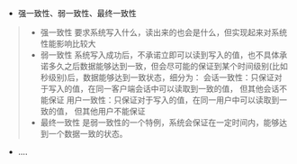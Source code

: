* 强一致性、弱一致性、最终一致性
> * 强一致性
      要求系统写入什么，读出来的也会是什么，但实现起来对系统性能影响比较大
> * 弱一致性
      系统写入成功后，不承诺立即可以读到写入的值，也不具体承诺多久之后数据能够达到一致，但会尽可能的保证到某个时间级别(比如秒级别)后，数据能够达到一致状态，细分为：
      会话一致性：只保证对于写入的值，在同一客户端会话中可以读取到一致的值， 但其他会话不能保证
      用户一致性：只保证对于写入的值，在同一用户中可以读取到一致的值， 但其他用户不能保证
> * 最终一致性
      是弱一致性的一个特例，系统会保证在一定时间内，能够达到一个数据一致的状态。
      
* ....      